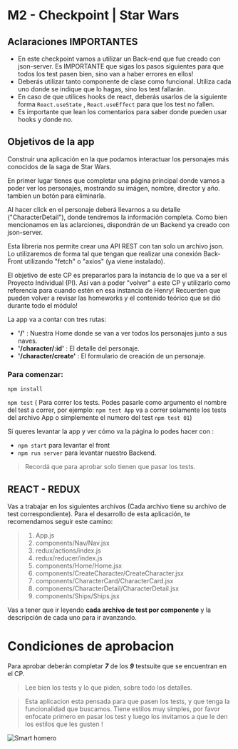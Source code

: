 # M2 - Checkpoint | Star Wars

## Aclaraciones IMPORTANTES

- En este checkpoint vamos a utilizar un Back-end que fue creado con json-server. Es IMPORTANTE que sigas los pasos siguientes para que todos los test pasen bien, sino van a haber errores en ellos!
- Deberás utilizar tanto componente de clase como funcional. Utiliza cada uno donde se indique que lo hagas, sino los test fallarán.
- En caso de que utilices hooks de react, deberás usarlos de la siguiente forma `React.useState` , `React.useEffect` para que los test no fallen.
- Es importante que lean los comentarios para saber donde pueden usar hooks y donde no.

## Objetivos de la app

Construir una aplicación en la que podamos interactuar los personajes más conocidos de la saga de
Star Wars.

En primer lugar tienes que completar una página principal donde vamos a poder ver los personajes, mostrando su imágen, nombre, director y año. tambien un botón para eliminarla.

Al hacer click en el personaje deberá llevarnos a su detalle ("CharacterDetail"), donde tendremos la información completa.
Como bien mencionamos en las aclarciones, dispondrán de un Backend ya creado con json-server.

Esta libreria nos permite crear una API REST con tan solo un archivo json.
Lo utilizaremos de forma tal que tengan que realizar una conexión Back-Front utilizando "fetch" o "axios" (ya viene instalado).

El objetivo de este CP es prepararlos para la instancia de lo que va a ser el Proyecto Individual (PI). Así van a poder "volver" a este CP y utilizarlo como referencia para cuando estén en esa instancia de Henry!
Recuerden que pueden volver a revisar las homeworks y el contenido teórico que se dió durante todo el módulo!

La app va a contar con tres rutas:

- **'/'** : Nuestra Home donde se van a ver todos los personajes junto a sus naves.
- **'/character/:id'** : El detalle del personaje.
- **'/character/create'** : El formulario de creación de un personaje.

### Para comenzar:

`npm install`

`npm test` ( Para correr los tests. Podes pasarle como argumento el nombre del test a correr, por ejemplo: `npm test App` va a correr solamente los tests del archivo App o simplemente el numero del test `npm test 01`)

Si queres levantar la app y ver cómo va la página lo podes hacer con :

- `npm start` para levantar el front
- `npm run server` para levantar nuestro Backend.

> Recordá que para aprobar solo tienen que pasar los tests.

## REACT - REDUX

Vas a trabajar en los siguientes archivos (Cada archivo tiene su archivo de test correspondiente). Para el desarrollo de esta aplicación, te recomendamos seguir este camino:

> 1. App.js
> 2. components/Nav/Nav.jsx
> 3. redux/actions/index.js
> 4. redux/reducer/index.js
> 5. components/Home/Home.jsx
> 6. components/CreateCharacter/CreateCharacter.jsx
> 7. components/CharacterCard/CharacterCard.jsx
> 8. components/CharacterDetail/CharacterDetail.jsx
> 9. components/Ships/Ships.jsx

Vas a tener que ir leyendo **cada archivo de test por componente** y la descripción de cada uno para ir avanzando.

# Condiciones de aprobacion

Para aprobar deberán completar **_7_** de los **_9_** testsuite que se encuentran en el CP.

> Lee bien los tests y lo que piden, sobre todo los detalles.

> Esta aplicacion esta pensada para que pasen los tests, y que tenga la funcionalidad que buscamos. Tiene estilos muy simples, por favor enfocate primero en pasar los test y luego los invitamos a que le den los estilos que les gusten !

![Smart homero](https://i.pinimg.com/474x/d1/a3/0b/d1a30b97cd6828b812c3f9bbf6af65c9.jpg)
